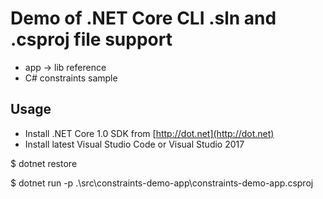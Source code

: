 # Demo of .NET Core CLI .sln and .csproj file support
* app -> lib reference
* C# constraints sample 

## Usage
* Install .NET Core 1.0 SDK from [http://dot.net](http://dot.net)
* Install latest Visual Studio Code or Visual Studio 2017

$ dotnet restore

$ dotnet run -p .\src\constraints-demo-app\constraints-demo-app.csproj